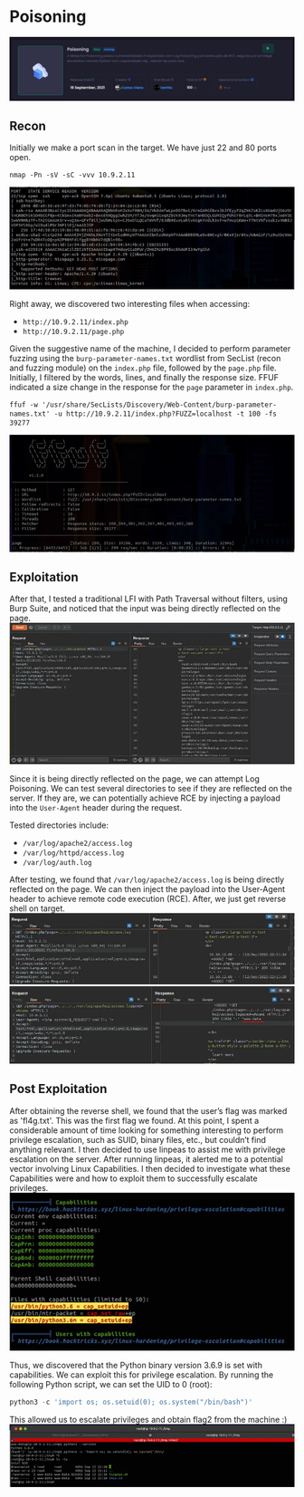 # Poisoning
![index text](../images/poisoning/index.png)
## Recon
Initially we make a port scan in the target. We have just 22 and 80 ports open.
```
nmap -Pn -sV -sC -vvv 10.9.2.11
```
![nmap image](../images/poisoning/nmap.webp)

Right away, we discovered two interesting files when accessing:

* `http://10.9.2.11/index.php`
* `http://10.9.2.11/page.php`

Given the suggestive name of the machine, I decided to perform parameter fuzzing using the `burp-parameter-names.txt` wordlist from SecList (recon and fuzzing module) on the `index.php` file, followed by the `page.php` file. Initially, I filtered by the words, lines, and finally the response size. FFUF indicated a size change in the response for the `page` parameter in `index.php`.
```
ffuf -w '/usr/share/SecLists/Discovery/Web-Content/burp-parameter-names.txt' -u http://10.9.2.11/index.php?FUZZ=localhost -t 100 -fs 39277
```
![ffuf image](../images/poisoning/ffuf.webp)

## Exploitation
After that, I tested a traditional LFI with Path Traversal without filters, using Burp Suite, and noticed that the input was being directly reflected on the page.
<br>
![exploitation 1 image](../images/poisoning/exploitation1.webp)

Since it is being directly reflected on the page, we can attempt Log Poisoning. We can test several directories to see if they are reflected on the server. If they are, we can potentially achieve RCE by injecting a payload into the `User-Agent` header during the request.

Tested directories include:

* `/var/log/apache2/access.log`
* `/var/log/httpd/access.log`
* `/var/log/auth.log`

After testing, we found that `/var/log/apache2/access.log` is being directly reflected on the page. We can then inject the payload into the User-Agent header to achieve remote code execution (RCE). After, we just get reverse shell on target.
![exploitation 2 image](../images/poisoning/exploitation2.webp)
![exploitation 3 image](../images/poisoning/exploitation3.webp)

## Post Exploitation
After obtaining the reverse shell, we found that the user’s flag was marked as 'fl4g.txt'. This was the first flag we found. At this point, I spent a considerable amount of time looking for something interesting to perform privilege escalation, such as SUID, binary files, etc., but couldn’t find anything relevant. I then decided to use linpeas to assist me with privilege escalation on the server. After running linpeas, it alerted me to a potential vector involving Linux Capabilities. I then decided to investigate what these Capabilities were and how to exploit them to successfully escalate privileges.
<br>
![linpeas image](../images/poisoning/linpeas.jpg)

Thus, we discovered that the Python binary version 3.6.9 is set with capabilities. We can exploit this for privilege escalation. By running the following Python script, we can set the UID to 0 (root):

```python
python3 -c 'import os; os.setuid(0); os.system("/bin/bash")'
```

This allowed us to escalate privileges and obtain flag2 from the machine :)
![root image](../images/poisoning/root.webp)
